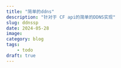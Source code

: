 ```yaml
---
title: "简单的ddns"
description: "针对于 CF api的简单的DDNS实现"
slug: ddnssp
date: 2024-05-28
image:
category: blog
tags:
    - todo
draft: true
---
```

